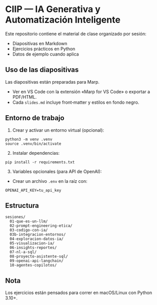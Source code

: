 # CIIP — IA Generativa y Automatización Inteligente

Este repositorio contiene el material de clase organizado por sesión:
- Diapositivas en Markdown
- Ejercicios prácticos en Python
- Datos de ejemplo cuando aplica

## Uso de las diapositivas

Las diapositivas están preparadas para Marp.
- Ver en VS Code con la extensión «Marp for VS Code» o exportar a PDF/HTML.
- Cada `slides.md` incluye front‑matter y estilos en fondo negro.

## Entorno de trabajo

1) Crear y activar un entorno virtual (opcional):
```
python3 -m venv .venv
source .venv/bin/activate
```
2) Instalar dependencias:
```
pip install -r requirements.txt
```
3) Variables opcionales (para API de OpenAI):
- Crear un archivo `.env` en la raíz con:
```
OPENAI_API_KEY=tu_api_key
```

## Estructura

```
sesiones/
  01-que-es-un-llm/
  02-prompt-engineering-etica/
  03-codigo-con-ia/
  03b-integracion-entornos/
  04-exploracion-datos-ia/
  05-visualizacion-ia/
  06-insights-reportes/
  07-nl-a-sql/
  08-proyecto-asistente-sql/
  09-openai-api-langchain/
  10-agentes-copilotos/
```

## Nota
Los ejercicios están pensados para correr en macOS/Linux con Python 3.10+.
